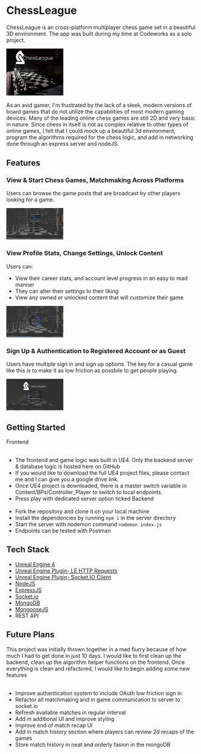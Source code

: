 # ChessLeague
ChessLeague is an cross-platform multiplayer chess game set in a beautiful 3D environment. The app was built during my time at Codeworks as a solo project.

<img src="./screenshots/ingamewlogo.png" width="30%"/>

As an avid gamer, I'm frustrated by the lack of a sleek, modern versions of board games that do not utilize the capabilities of most modern gaming devices. 
Many of the leading online chess games are still 2D and very basic in nature. Since chess in itself is not as complex relative to other types of online games, 
I felt that I could mock up a beautiful 3d environment, program the algorithms required for the chess logic, and add in networking done through an express server and nodeJS.


## Features

### View & Start Chess Games, Matchmaking Across Platforms

Users can browse the game posts that are broadcast by other players looking for a game.

<img src="./screenshots/matches.PNG" width="30%"/>


### View Profile Stats, Change Settings, Unlock Content

Users can:

- View their career stats, and account level progress in an easy to read manner
- They can alter their settings to their liking
- View any owned or unlocked content that will customize their game

<img src="./screenshots/account.PNG" width="30%"/>

### Sign Up & Authentication to Registered Account or as Guest

Users have multiple sign in and sign up options. The key for a casual
game like this is to make it as low friction as possbile to get 
people playing.

<img src="./screenshots/Login.PNG" width="30%"/>

## Getting Started
Frontend <br></br>
- The frontend and game logic was built in UE4. Only the backend server & database logic is hosted here on GitHub
- If you would like to download the full UE4 project files, please contact me and I can give you a google drive link.
- Once UE4 project is downloaded, there is a master switch variable in Content/BPs/Controller_Player to switch to local endpoints. 
- Press play with dedicated server option ticked
Backend <br></br>
- Fork the repository and clone it on your local machine
- Install the dependencies by running `npm i` in the server directory
- Start the server with nodemon command `nodemon index.js`
- Endpoints can be tested with Postman

## Tech Stack

- [Unreal Engine 4](https://www.unrealengine.com/en-US/)
- [Unreal Engine Plugin- LE HTTP Requests](https://www.unrealengine.com/marketplace/en-US/product/low-entry-http-request)
- [Unreal Engine Plugin- Socket.IO Client](https://www.unrealengine.com/marketplace/en-US/product/socket-io-client)
- [NodeJS](https://nodejs.org/en/)
- [ExpressJS](https://expressjs.com/)
- [Socket.io](https://socket.io/)
- [MongoDB](https://www.mongodb.com/)
- [MongooseJS](https://mongoosejs.com/)
- REST API

## Future Plans

This project was initially thrown together in a mad flurry because of how much I had to get done in just 10 days. I would like 
to first clean up the backend, clean up the algorithm helper functions on the frontend. Once everything is clean and refactored, 
I would like to begin adding some new features <br></br>
- Improve authentication system to include OAuth low friction sign in
- Refactor all matchmaking and in game communication to server to socket.io
- Refresh available matches in regular interval
- Add in additional UI and improve styling
- Improve end of match recap UI
- Add in match history section where players can review 2d recaps of the games
- Store match history in neat and orderly fasion in the mongoDB

